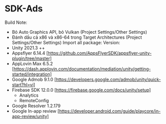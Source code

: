 # SDK-Ads
Build Note:
- Bỏ Auto Graphics API, bỏ Vulkan (Project Settings/Other Settings)
- Đánh dấu cả x86 và x86-64 trong Target Architectures (Project Settings/Other Settings)
Import all package:
Version:
- Unity 2021.3 ++
- Appsflyer 6.14.4 [https://github.com/AppsFlyerSDK/appsflyer-unity-plugin/tree/master]
- AppLovin Max 6.5.2 [https://dash.applovin.com/documentation/mediation/unity/getting-started/integration]
- Google Admob 9.1.0 [https://developers.google.com/admob/unity/quick-start?hl=vi]
- Firebase SDK 12.0.0 [https://firebase.google.com/docs/unity/setup]
  + Analytics
  + RemoteConfig
- Google Resolver 1.2.179
- Google In-app review [https://developer.android.com/guide/playcore/in-app-review/unity]
  
